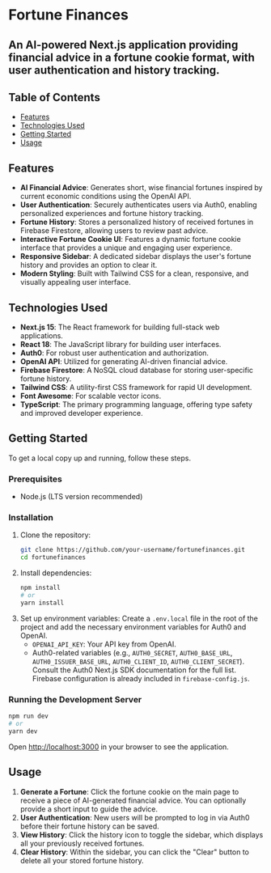 # Fortune Finances

## An AI-powered Next.js application providing financial advice in a fortune cookie format, with user authentication and history tracking.

## Table of Contents
*   [Features](#features)
*   [Technologies Used](#technologies-used)
*   [Getting Started](#getting-started)
*   [Usage](#usage)

## Features
*   **AI Financial Advice**: Generates short, wise financial fortunes inspired by current economic conditions using the OpenAI API.
*   **User Authentication**: Securely authenticates users via Auth0, enabling personalized experiences and fortune history tracking.
*   **Fortune History**: Stores a personalized history of received fortunes in Firebase Firestore, allowing users to review past advice.
*   **Interactive Fortune Cookie UI**: Features a dynamic fortune cookie interface that provides a unique and engaging user experience.
*   **Responsive Sidebar**: A dedicated sidebar displays the user's fortune history and provides an option to clear it.
*   **Modern Styling**: Built with Tailwind CSS for a clean, responsive, and visually appealing user interface.

## Technologies Used
*   **Next.js 15**: The React framework for building full-stack web applications.
*   **React 18**: The JavaScript library for building user interfaces.
*   **Auth0**: For robust user authentication and authorization.
*   **OpenAI API**: Utilized for generating AI-driven financial advice.
*   **Firebase Firestore**: A NoSQL cloud database for storing user-specific fortune history.
*   **Tailwind CSS**: A utility-first CSS framework for rapid UI development.
*   **Font Awesome**: For scalable vector icons.
*   **TypeScript**: The primary programming language, offering type safety and improved developer experience.

## Getting Started

To get a local copy up and running, follow these steps.

### Prerequisites
*   Node.js (LTS version recommended)

### Installation
1.  Clone the repository:
    ```bash
    git clone https://github.com/your-username/fortunefinances.git
    cd fortunefinances
    ```
2.  Install dependencies:
    ```bash
    npm install
    # or
    yarn install
    ```
3.  Set up environment variables:
    Create a `.env.local` file in the root of the project and add the necessary environment variables for Auth0 and OpenAI.
    *   `OPENAI_API_KEY`: Your API key from OpenAI.
    *   Auth0-related variables (e.g., `AUTH0_SECRET`, `AUTH0_BASE_URL`, `AUTH0_ISSUER_BASE_URL`, `AUTH0_CLIENT_ID`, `AUTH0_CLIENT_SECRET`). Consult the Auth0 Next.js SDK documentation for the full list.
    Firebase configuration is already included in `firebase-config.js`.

### Running the Development Server
```bash
npm run dev
# or
yarn dev
```
Open [http://localhost:3000](http://localhost:3000) in your browser to see the application.

## Usage
1.  **Generate a Fortune**: Click the fortune cookie on the main page to receive a piece of AI-generated financial advice. You can optionally provide a short input to guide the advice.
2.  **User Authentication**: New users will be prompted to log in via Auth0 before their fortune history can be saved.
3.  **View History**: Click the history icon to toggle the sidebar, which displays all your previously received fortunes.
4.  **Clear History**: Within the sidebar, you can click the "Clear" button to delete all your stored fortune history.